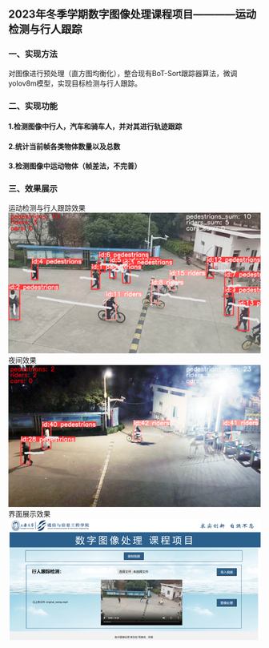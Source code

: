 ## 2023年冬季学期数字图像处理课程项目————运动检测与行人跟踪  
### 一、实现方法
对图像进行预处理（直方图均衡化），整合现有BoT-Sort跟踪器算法，微调yolov8m模型，实现目标检测与行人跟踪。
### 二、实现功能
#### 1.检测图像中行人，汽车和骑车人，并对其进行轨迹跟踪
#### 2.统计当前帧各类物体数量以及总数
#### 3.检测图像中运动物体（帧差法，不完善）
### 三、效果展示
运动检测与行人跟踪效果  
![运动检测与行人跟踪效果](https://github.com/QFSXX/DIP-project/blob/main/images/%E5%9B%BE%E7%89%871.png)  
夜间效果  
![夜间效果](https://github.com/QFSXX/DIP-project/blob/main/images/%E5%9B%BE%E7%89%872.png)  
界面展示效果  
![界面展示效果](https://github.com/QFSXX/DIP-project/blob/main/images/%E5%9B%BE%E7%89%873.png)  


